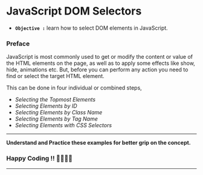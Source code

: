 # JavaScript DOM Selectors

- **`Objective :`** learn how to select DOM elements in JavaScript.

### Preface

JavaScript is most commonly used to get or modify the content or value of the HTML elements on the page, as well as to apply some effects like show, hide, animations etc. But, before you can perform any action you need to find or select the target HTML element.

This can be done in four individual or combined steps,

- _Selecting the Topmost Elements_
- _Selecting Elements by ID_
- _Selecting Elements by Class Name_
- _Selecting Elements by Tag Name_
- _Selecting Elements with CSS Selectors_

---

**Understand and Practice these examples for better grip on the concept.**

### Happy Coding !! 👍🏻✌🏻

---
